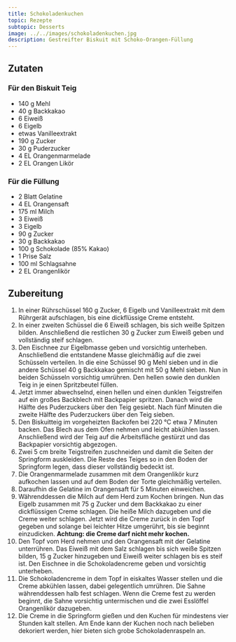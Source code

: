```yaml
---
title: Schokoladenkuchen
topic: Rezepte
subtopic: Desserts
image: ../../images/schokoladenkuchen.jpg
description: Gestreifter Biskuit mit Schoko-Orangen-Füllung
---
```


## Zutaten


### Für den Biskuit Teig
- 140 g Mehl
- 40 g Backkakao
- 6 Eiweiß
- 6 Eigelb
- etwas Vanilleextrakt
- 190 g Zucker
- 30 g Puderzucker
- 4 EL Orangenmarmelade
- 2 EL Orangen Likör

### Für die Füllung

- 2 Blatt Gelatine
- 4 EL Orangensaft
- 175 ml Milch
- 3 Eiweiß
- 3 Eigelb
- 90 g Zucker
- 30 g Backkakao
- 100 g Schokolade (85% Kakao)
- 1 Prise Salz
- 100 ml Schlagsahne
- 2 EL Orangenlikör

## Zubereitung

1. In einer Rührschüssel 160 g Zucker, 6 Eigelb und Vanilleextrakt mit dem Rührgerät aufschlagen, bis eine dickflüssige Creme entsteht.
2. In einer zweiten Schüssel die 6 Eiweiß schlagen, bis sich weiße Spitzen bilden. Anschließend die restlichen 30 g Zucker zum Eiweiß geben und vollständig steif schlagen.
3. Den Eischnee zur Eigelbmasse geben und vorsichtig unterheben. Anschließend die entstandene Masse gleichmäßig auf die zwei Schüsseln verteilen. In die eine Schüssel 90 g Mehl sieben und in die andere Schüssel 40 g Backkakao gemischt mit 50 g Mehl sieben. Nun in beiden Schüsseln vorsichtig umrühren. Den hellen sowie den dunklen Teig in je einen Spritzbeutel füllen.
4. Jetzt immer abwechselnd, einen hellen und einen dunklen Teigstreifen auf ein großes Backblech mit Backpapier spritzen. Danach wird die Hälfte des Puderzuckers über den Teig gesiebt. Nach fünf Minuten die zweite Hälfte des Puderzuckers über den Teig sieben.
5. Den Biskuitteig im vorgeheizten Backofen bei 220 °C etwa 7 Minuten backen. Das Blech aus dem Ofen nehmen und leicht abkühlen lassen. Anschließend wird der Teig auf die Arbeitsfläche gestürzt und das Backpapier vorsichtig abgezogen.
6. Zwei 5 cm breite Teigstreifen zuschneiden und damit die Seiten der Springform auskleiden. Die Reste des Teiges so in den Boden der Springform legen, dass dieser vollständig bedeckt ist.
7. Die Orangenmarmelade zusammen mit dem Orangenlikör kurz aufkochen lassen und auf dem Boden der Torte gleichmäßig verteilen.
8. Daraufhin die Gelatine im Orangensaft für 5 Minuten einweichen.
9. Währenddessen die Milch auf dem Herd zum Kochen bringen. Nun das Eigelb zusammen mit 75 g Zucker und dem Backkakao zu einer dickflüssigen Creme schlagen. Die heiße Milch dazugeben und die Creme weiter schlagen. Jetzt wird die Creme zurück in den Topf gegeben und solange bei leichter Hitze umgerührt, bis sie beginnt einzudicken. **Achtung: die Creme darf nicht mehr kochen.**
10. Den Topf vom Herd nehmen und den Orangensaft mit der Gelatine unterrühren. Das Eiweiß mit dem Salz schlagen bis sich weiße Spitzen bilden, 15 g Zucker hinzugeben und Eiweiß weiter schlagen bis es steif ist. Den Eischnee in die Schokoladencreme geben und vorsichtig unterheben.
11. Die Schokoladencreme in dem Topf in eiskaltes Wasser stellen und die Creme abkühlen lassen, dabei gelegentlich umrühren. Die Sahne währenddessen halb fest schlagen. Wenn die Creme fest zu werden beginnt, die Sahne vorsichtig untermischen und die zwei Esslöffel Orangenlikör dazugeben.
12. Die Creme in die Springform gießen und den Kuchen für mindestens vier Stunden kalt stellen. Am Ende kann der Kuchen noch nach belieben dekoriert werden, hier bieten sich grobe Schokoladenraspeln an.